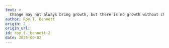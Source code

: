 ```yaml
---
text: >
  Change may not always bring growth, but there is no growth without change.
author: Roy T. Bennett
origin: 2
origin_url:
id: roy_t._bennett-2
date: 2025-09-02 
---
```

